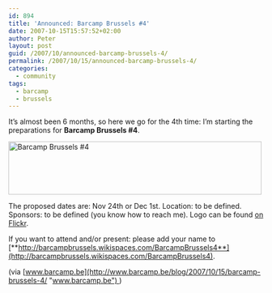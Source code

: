 ```yaml
---
id: 894
title: 'Announced: Barcamp Brussels #4'
date: 2007-10-15T15:57:52+02:00
author: Peter
layout: post
guid: /2007/10/announced-barcamp-brussels-4/
permalink: /2007/10/15/announced-barcamp-brussels-4/
categories:
  - community
tags:
  - barcamp
  - brussels
---
```

It’s almost been 6 months, so here we go for the 4th time: I’m starting the preparations for **Barcamp Brussels #4**.

[<img  width="500" src="http://farm3.static.flickr.com/2299/1577570471_6a6ad84f62.jpg" alt="Barcamp Brussels #4" height="105" />](http://www.flickr.com/photos/pforret/1577570471/ "Photo Sharing")

The proposed dates are: Nov 24th or Dec 1st. Location: to be defined. Sponsors: to be defined (you know how to reach me). Logo can be found [on Flickr](http://www.flickr.com/photos/pforret/1577570471/).

If you want to attend and/or present: please add your name to [**http://barcampbrussels.wikispaces.com/BarcampBrussels4**](http://barcampbrussels.wikispaces.com/BarcampBrussels4).

(via [www.barcamp.be](http://www.barcamp.be/blog/2007/10/15/barcamp-brussels-4/ "www.barcamp.be") )